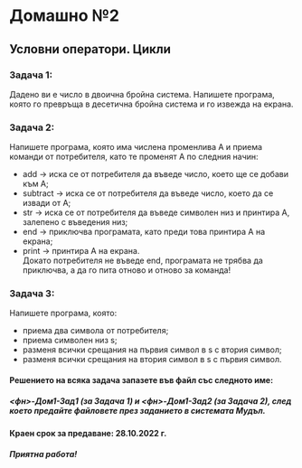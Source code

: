 # Домашно №2
## Условни оператори. Цикли

### Задача 1:
Дадено ви е число в двоична бройна система. Напишете програма, която
го превръща в десетична бройна система и го извежда на екрана.<br>
### Задача 2:
Напишете програма, която има числена променлива А и приема команди
от потребителя, като те променят А по следния начин:<br>
- add -> иска се от потребителя да въведе число, което ще се добави
към А;
- subtract -> иска се от потребителя да въведе число, което да се
извади от А;
- str -> иска се от потребителя да въведе символен низ и принтира А,
залепено с въведения низ;
- end -> приключва програмата, като преди това принтира А на екрана;
- print -> принтира А на екрана.<br>
Докато потребителя не въведе end, програмата не трябва да приключва,
а да го пита отново и отново за команда!<br>
### Задача 3:
Напишете програма, която:<br>
- приема два символа от потребителя;
- приема символен низ s;
- разменя всички срещания на първия символ в s с втория символ;
- разменя всички срещания на втория символ в s с първия символ.<br>

#### Решението на всяка задача запазете във файл със следното име:
##### <фн>-Дом1-Зад1 (за Задача 1) и <фн>-Дом1-Зад2 (за Задача 2), след което предайте файловете през заданието в системата Мудъл.
#### Краен срок за предаване: 28.10.2022 г.
##### Приятна работа!
